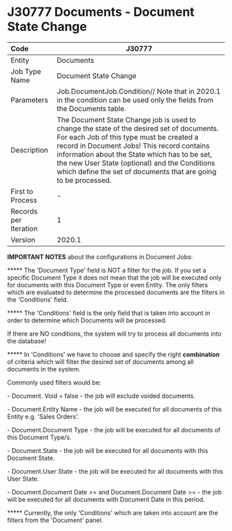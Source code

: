 # J30777 Documents - Document State Change

| Code                  | J30777                                                       |
| :-------------------- | ------------------------------------------------------------ |
| Entity                | Documents                                                    |
| Job Type Name         | Document State Change                                        |
| Parameters            | Job.DocumentJob.Condition// Note that in 2020.1 in the condition can be used only the fields from the Documents table. |
| Description           | The Document State Change job is used to change the state of the desired set of documents. For each Job of this type must be created a record in Document Jobs! This record contains information about the State which has to be set, the new User State (optional) and the Conditions which define the set of documents that are going to be processed. |
| First to Process      | -                                                            |
| Records per Iteration | 1                                                            |
| Version               | 2020.1                                                       |

**IMPORTANT NOTES** about the configurations in Document Jobs:

***** The 'Document Type' field is NOT a filter for the job. If you set a specific Document Type it does not mean that the job will be executed only for documents with this Document Type or even Entity. The only filters which are evaluated to determine the processed documents are the filters in the 'Conditions' field.

***** The 'Conditions' field is the only field that is taken into account in order to determine which Documents will be processed.

If there are NO conditions, the system will try to process all documents into the database!

***** In 'Conditions' we have to choose and specify the right **combination** of criteria which will filter the desired set of documents among all documents in the system.

Commonly used filters would be:

\- Document. Void = false - the job will exclude voided documents.

\- Document.Entity Name - the job will be executed for all documents of this Entity e.g. 'Sales Orders'.

\- Document.Document Type - the job will be executed for all documents of this Document Type/s.

\- Document.State - the job will be executed for all documents with this Document State.

\- Document.User State - the job will be executed for all documents with this User State.

\- Document.Document Date >= and Document.Document Date >= - the job will be executed for all documents with Document Date in this period.

***** Currently, the only 'Conditions' which are taken into account are the filters from the 'Document' panel.